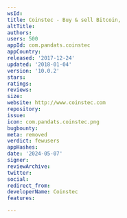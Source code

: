 ```yaml
---
wsId: 
title: Coinstec - Buy & sell Bitcoin,
altTitle: 
authors: 
users: 500
appId: com.pandats.coinstec
appCountry: 
released: '2017-12-24'
updated: '2018-01-04'
version: '10.0.2'
stars: 
ratings: 
reviews: 
size: 
website: http://www.coinstec.com
repository: 
issue: 
icon: com.pandats.coinstec.png
bugbounty: 
meta: removed
verdict: fewusers
appHashes: 
date: '2024-05-07'
signer: 
reviewArchive: 
twitter: 
social: 
redirect_from: 
developerName: Coinstec
features: 

---
```


